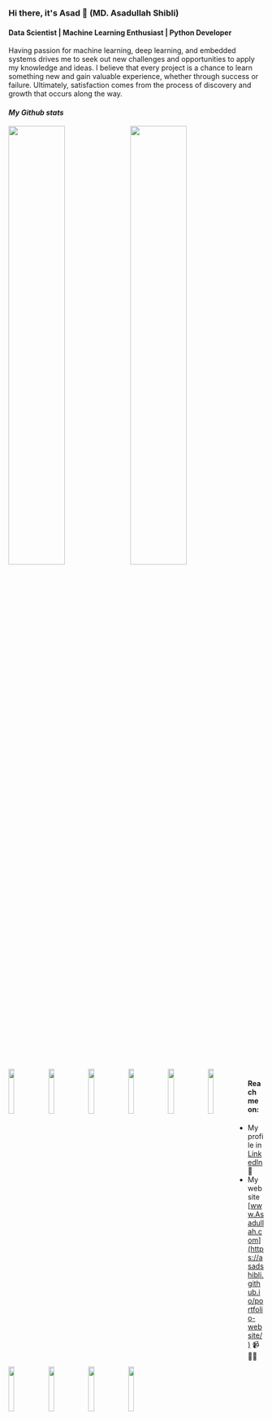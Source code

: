 ### Hi there, it's Asad 👋 (MD. Asadullah Shibli)
#### Data Scientist | Machine Learning Enthusiast | Python Developer

Having passion for machine learning, deep learning, and embedded systems drives me to seek out new challenges and opportunities to apply my knowledge and ideas. I believe that every project is a chance to learn something new and gain valuable experience, whether through success or failure. Ultimately, satisfaction comes from the process of discovery and growth that occurs along the way.


#### *My Github stats*
<img align='left' width=47% src="https://github-readme-stats.vercel.app/api?username=AsadShibli&show_icons=true&theme=tokyonight"/>
<img  width=47% src="https://github-readme-stats.vercel.app/api/top-langs/?username=AsadShibli&layout=compact" style="margin-bottom: 20px;"/>

<img align='left' width=15% src="https://img.shields.io/badge/python-3670A0?style=for-the-badge&logo=python&logoColor=ffdd54"/>
<img align='left' width=15% src="https://img.shields.io/badge/html5-%23E34F26.svg?style=for-the-badge&logo=html5&logoColor=white"/>
<img align='left' width=15% src="https://img.shields.io/badge/css3-%231572B6.svg?style=for-the-badge&logo=css3&logoColor=white"/>
<img align='left' width=15% src="https://img.shields.io/badge/javascript-%23323330.svg?style=for-the-badge&logo=javascript&logoColor=%23F7DF1E"/>
<img align='left' width=15% src="https://img.shields.io/badge/mysql-%2300f.svg?style=for-the-badge&logo=mysql&logoColor=white"/>
&nbsp;
<img align='left' width=15% src="https://img.shields.io/badge/github-%23121011.svg?style=for-the-badge&logo=github&logoColor=white"/>
<img align='left' width=15% src="https://img.shields.io/badge/scikit--learn-%23F7931E.svg?style=for-the-badge&logo=scikit-learn&logoColor=white"/>
<img align='left' width=15% src="https://img.shields.io/badge/Plotly-%233F4F75.svg?style=for-the-badge&logo=plotly&logoColor=white"/>
<img  align='left' width=15% src="https://img.shields.io/badge/PyTorch-%23EE4C2C.svg?style=for-the-badge&logo=PyTorch&logoColor=white"/>

<img  align='left' width=15% src="https://img.shields.io/badge/pandas-%23150458.svg?style=for-the-badge&logo=pandas&logoColor=white"/>

#### Reach me on:
- My profile in [LinkedIn](https://www.linkedin.com/in/md-asadullah-shibli-071543258/) 💼 
- My website [www.Asadullah.com](https://asadshibli.github.io/portfolio-website/) 📹 ✍🏾
